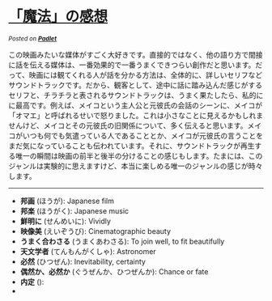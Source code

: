 # [**「魔法」の感想**](https://www.dropbox.com/sh/3fwybwrhstaf97d/AABMWizo1FLs9QB_wWniii_La?dl=0)

<sub>_Posted on [**Padlet**](https://padlet.com/kurahark/guuzen1)_</sub>

この映画みたいな媒体がすごく大好きです。直接的ではなく、他の語り方で間接に話を伝える媒体は、一番効果的で一番うまくできつらい創作だと思います。だって、映画には観てくれる人が話を分かる方法は、全体的に、詳しいセリフなどサウンドトラックです。だから、観客として、途中に話に踏み込んだ感じがするセリフと、チラチラと表されるサウンドトラックは、うまく果たしたら、私的にに最高です。例えば、メイコという主人公と元彼氏の会話のシーンに、メイコが「オマエ」と呼ばれるせいで怒りました。これは小さなことに見えるかもしれませんけど、メイコとその元彼氏の旧関係について、多く伝えると思います。メイコがいつも何でも気遣っている人であることとか、メイコが元彼氏の言うことをまだ気になっていることも伝われています。それに、サウンドトラックが再生する唯一の瞬間は映画の前半と後半の分けることの感じもします。たまには、このジャンルは実験的に思えますけど、本当に楽しめる唯一のジャンルの感じが時々します。

---

- **邦画** (ほうが): Japanese film
- **邦楽** (ほうがく): Japanese music
- **鮮明に** (せんめいに): Vividly
- **映像美** (えいぞうび): Cinematographic beauty
- **うまく合わさる** (うまくあわさる): To join well, to fit beautifully
- **天文学者** (てんもんがくしゃ): Astronomer
- **必然** (ひつぜん): Inevitability, certainty
- **偶然か、必然か** (ぐうぜんか、ひつぜんか): Chance or fate
- **内定** (): 
- 